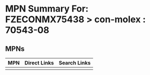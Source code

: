 



# MPN Summary For: FZECONMX75438 > con-molex : 70543-08

## MPNs
  

|MPN|Direct Links|Search Links|
| :--- | :--- | :--- |
||||
